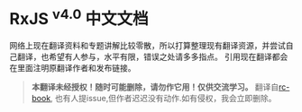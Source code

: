 
# RxJS <sup>v4.0</sup> 中文文档

网络上现在翻译资料和专题讲解比较零散，所以打算整理现有翻译资源，并尝试自己翻译，也希望有人参与，水平有限，错误之处请多多指点。
引用现在翻译都会在里面注明原翻译作者和发布链接。

> **本翻译未经授权！随时可能删除，请勿作它用！仅供交流学习。** 翻译自[rc-book](https://github.com/xgrommx/rx-book), 也有人提issue,但作者迟迟没有动作.如有侵权，我会立即删除。
